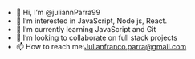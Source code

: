 - 👋 Hi, I’m @juliannParra99
- 👀 I’m interested in JavaScript, Node js, React.
- 🌱 I’m currently learning JavaScript and Git
- 💞️ I’m looking to collaborate on full stack projects
- 📫 How to reach me:Julianfranco.parra@gmail.com

<!---
juliannParra99/juliannParra99 is a ✨ special ✨ repository because its `README.md` (this file) appears on your GitHub profile.
You can click the Preview link to take a look at your changes.
--->
